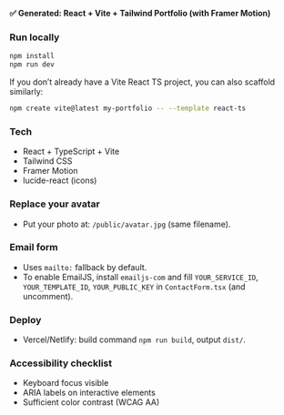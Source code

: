 **✅ Generated: React + Vite + Tailwind Portfolio (with Framer Motion)**

### Run locally
```bash
npm install
npm run dev
```

If you don’t already have a Vite React TS project, you can also scaffold similarly:
```bash
npm create vite@latest my-portfolio -- --template react-ts
```

### Tech
- React + TypeScript + Vite
- Tailwind CSS
- Framer Motion
- lucide-react (icons)

### Replace your avatar
- Put your photo at: `/public/avatar.jpg` (same filename).

### Email form
- Uses `mailto:` fallback by default.
- To enable EmailJS, install `emailjs-com` and fill `YOUR_SERVICE_ID`, `YOUR_TEMPLATE_ID`, `YOUR_PUBLIC_KEY` in `ContactForm.tsx` (and uncomment).

### Deploy
- Vercel/Netlify: build command `npm run build`, output `dist/`.

### Accessibility checklist
- Keyboard focus visible
- ARIA labels on interactive elements
- Sufficient color contrast (WCAG AA)
